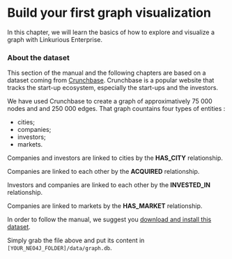 # Build your first graph visualization

In this chapter, we will learn the basics of how to explore and visualize a graph with Linkurious Enterprise.

### About the dataset

This section of the manual and the following chapters are based on a dataset coming from [Crunchbase](http://www.crunchbase.com/). Crunchbase is a popular website that tracks the start-up ecosystem, especially the start-ups and the investors.

We have used Crunchbase to create a graph of approximatively 75 000 nodes and and 250 000 edges. That graph countains four types of entities :
* cities;
* companies;
* investors;
* markets.

Companies and investors are linked to cities by the **HAS_CITY** relationship.

Companies are linked to each other by the **ACQUIRED** relationship.

Investors and companies are linked to each other by the **INVESTED_IN** relationship.

Companies are linked to markets by the **HAS_MARKET** relationship.

In order to follow the manual, we suggest you [download and install this dataset](http://linkurio.us/public/crunchbase-fr.db.zip).

Simply grab the file above and put its content in ```[YOUR_NEO4J_FOLDER]/data/graph.db```.
